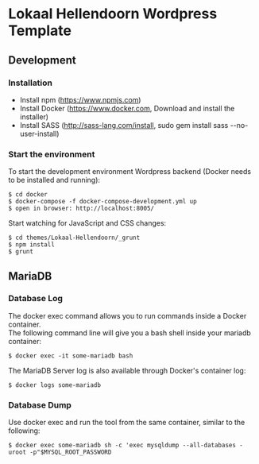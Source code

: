 # Lokaal Hellendoorn Wordpress Template


## Development

### Installation

* Install npm (https://www.npmjs.com)
* Install Docker (https://www.docker.com, Download and install the installer)
* Install SASS (http://sass-lang.com/install, sudo gem install sass --no-user-install)


### Start the environment

To start the development environment Wordpress backend 
(Docker needs to be installed and running):

    $ cd docker
    $ docker-compose -f docker-compose-development.yml up
    $ open in browser: http://localhost:8005/

Start watching for JavaScript and CSS changes:

    $ cd themes/Lokaal-Hellendoorn/_grunt
    $ npm install
    $ grunt 


## MariaDB

### Database Log

The docker exec command allows you to run commands inside a Docker container.  
The following command line will give you a bash shell inside your mariadb container:

    $ docker exec -it some-mariadb bash

The MariaDB Server log is also available through Docker's container log:

    $ docker logs some-mariadb


### Database Dump

Use docker exec and run the tool from the same container, similar to the following:

    $ docker exec some-mariadb sh -c 'exec mysqldump --all-databases -uroot -p"$MYSQL_ROOT_PASSWORD
